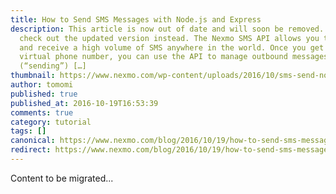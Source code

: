 ```yaml
---
title: How to Send SMS Messages with Node.js and Express
description: This article is now out of date and will soon be removed. Please
  check out the updated version instead. The Nexmo SMS API allows you to send
  and receive a high volume of SMS anywhere in the world. Once you get your
  virtual phone number, you can use the API to manage outbound messages
  (“sending”) […]
thumbnail: https://www.nexmo.com/wp-content/uploads/2016/10/sms-send-node.png
author: tomomi
published: true
published_at: 2016-10-19T16:53:39
comments: true
category: tutorial
tags: []
canonical: https://www.nexmo.com/blog/2016/10/19/how-to-send-sms-messages-with-node-js-and-express-dr
redirect: https://www.nexmo.com/blog/2016/10/19/how-to-send-sms-messages-with-node-js-and-express-dr
---
```

Content to be migrated...
